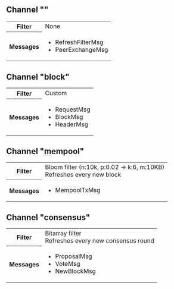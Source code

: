 ## Channel ""

<table>
  <tr>
    <th>Filter</th>
    <td>None</td>
  </tr>
  <tr>
    <th>Messages</th>
    <td>
      <ul>
        <li>RefreshFilterMsg</li>
        <li>PeerExchangeMsg</li>
      </ul>
    </td>
  </tr>
</table>


## Channel "block"

<table>
  <tr>
    <th>Filter</th>
    <td>Custom</td>
  </tr>
  <tr>
    <th>Messages</th>
    <td>
      <ul>
        <li>RequestMsg</li>
        <li>BlockMsg</li>
        <li>HeaderMsg</li>
      </ul>
    </td>
  </tr>
</table>


## Channel "mempool"

<table>
  <tr>
    <th>Filter</th>
    <td>
      Bloom filter (n:10k, p:0.02 -> k:6, m:10KB)<br/>
      Refreshes every new block
    </td>
  </tr>
  <tr>
    <th>Messages</th>
    <td>
      <ul>
        <li>MempoolTxMsg</li>
      </ul>
    </td>
  </tr>
</table>


## Channel "consensus"                                                                                                                                                                                                                        
<table>
  <tr>
    <th>Filter</th>
    <td>
      Bitarray filter<br/>
      Refreshes every new consensus round
    </td>
  </tr>
  <tr>
    <th>Messages</th>
    <td>
      <ul>
        <li>ProposalMsg</li>
        <li>VoteMsg</li>
        <li>NewBlockMsg</li>
      </ul>
    </td>
  </tr>
</table>




